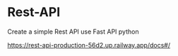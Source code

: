 # Rest-API
Create a simple Rest API use Fast API python

https://rest-api-production-56d2.up.railway.app/docs#/
